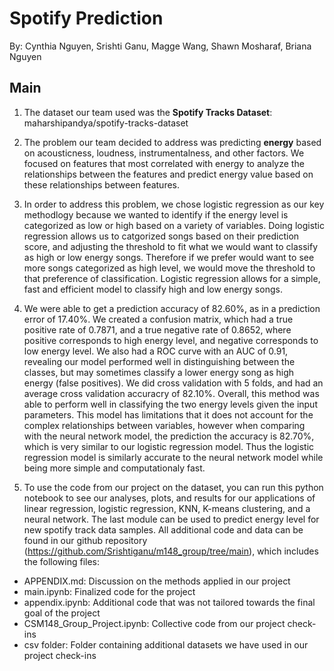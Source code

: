 # Spotify Prediction
By: Cynthia Nguyen, Srishti Ganu, Magge Wang, Shawn Mosharaf, Briana Nguyen

## Main
1. The dataset our team used was the **Spotify Tracks Dataset**: maharshipandya/spotify-tracks-dataset

2. The problem our team decided to address was predicting **energy** based on acousticness, loudness, instrumentalness, and other factors. We focused on features that most correlated with energy to analyze the relationships between the features and predict energy value based on these relationships between features. 

3.  In order to address this problem, we chose logistic regression as our key methodlogy because we wanted to identify if the energy level is categorized as low or high based on a variety of variables.  Doing logistic regression allows us to catgorized songs based on their prediction score, and adjusting the threshold to fit what we would want to classify as high or low energy songs.  Therefore if we prefer would want to see more songs categorized as high level, we would move the threshold to that preference of classification.  Logistic regression allows for a simple, fast and efficient model to classify high and low energy songs.

4.  We were able to get a prediction accuracy of 82.60%, as in a prediction error of 17.40%.  We created a confusion matrix, which had a true positive rate of 0.7871, and a true negative rate of 0.8652, where positive corresponds to high energy level, and negative corresponds to low energy level.  We also had a ROC curve with an AUC of 0.91, revealing our model performed well in distinguishing between the classes, but may sometimes classify a lower energy song as high energy (false positives).  We did cross validation with 5 folds, and had an average cross validation accuracry of 82.10%.  Overall, this method was able to perform well in classifying the two energy levels given the input parameters.  This model has limitations that it does not account for the complex relationships between variables, however when comparing with the neural network model, the prediction the accuracy is 82.70%, which is very similar to our logistic regression model.  Thus the logistic regression model is similarly accurate to the neural network model while being more simple and computationaly fast.

5. To use the code from our project on the dataset, you can run this python notebook to see our analyses, plots, and results for our applications of linear regression, logistic regression, KNN, K-means clustering, and a neural network. The last module can be used to predict energy level for new spotify track data samples. All additional code and data can be found in our github repository (https://github.com/Srishtiganu/m148_group/tree/main), which includes the following files:
  * APPENDIX.md: Discussion on the methods applied in our project
  * main.ipynb: Finalized code for the project
  * appendix.ipynb: Additional code that was not tailored towards the final goal of the project
  * CSM148_Group_Project.ipynb: Collective code from our project check-ins
  * csv folder: Folder containing additional datasets we have used in our project check-ins
